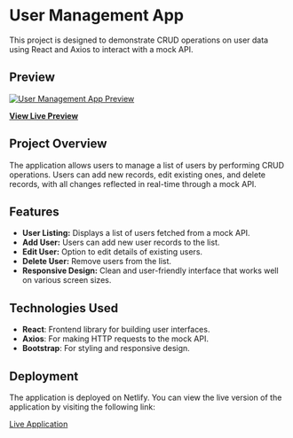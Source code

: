 # User Management App

This project is designed to demonstrate CRUD operations on user data using React and Axios to interact with a mock API.

## Preview

[![User Management App Preview](https://github.com/yourusername/user-management-app/blob/main/src/assets/preview.png)](https://your-live-app-url)

**[View Live Preview](https://your-live-app-url)**

## Project Overview

The application allows users to manage a list of users by performing CRUD operations. Users can add new records, edit existing ones, and delete records, with all changes reflected in real-time through a mock API.

## Features

- **User Listing:** Displays a list of users fetched from a mock API.
- **Add User:** Users can add new user records to the list.
- **Edit User:** Option to edit details of existing users.
- **Delete User:** Remove users from the list.
- **Responsive Design:** Clean and user-friendly interface that works well on various screen sizes.

## Technologies Used

- **React**: Frontend library for building user interfaces.
- **Axios**: For making HTTP requests to the mock API.
- **Bootstrap**: For styling and responsive design.

## Deployment

The application is deployed on Netlify. You can view the live version of the application by visiting the following link:

[Live Application](https://your-live-app-url)
